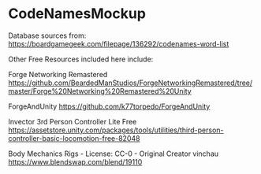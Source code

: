 ﻿# CodeNamesMockup

Database sources from: https://boardgamegeek.com/filepage/136292/codenames-word-list

Other Free Resources included here include:

Forge Networking Remastered
https://github.com/BeardedManStudios/ForgeNetworkingRemastered/tree/master/Forge%20Networking%20Remastered%20Unity

ForgeAndUnity
https://github.com/k77torpedo/ForgeAndUnity

Invector 3rd Person Controller Lite Free
https://assetstore.unity.com/packages/tools/utilities/third-person-controller-basic-locomotion-free-82048

Body Mechanics Rigs - License: CC-0 - Original Creator vinchau
https://www.blendswap.com/blend/19110
